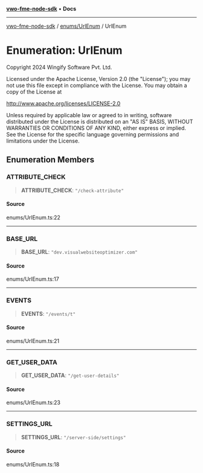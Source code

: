 [**vwo-fme-node-sdk**](../../../README.md) • **Docs**

---

[vwo-fme-node-sdk](../../../modules.md) / [enums/UrlEnum](../README.md) / UrlEnum

# Enumeration: UrlEnum

Copyright 2024 Wingify Software Pvt. Ltd.

Licensed under the Apache License, Version 2.0 (the "License");
you may not use this file except in compliance with the License.
You may obtain a copy of the License at

http://www.apache.org/licenses/LICENSE-2.0

Unless required by applicable law or agreed to in writing, software
distributed under the License is distributed on an "AS IS" BASIS,
WITHOUT WARRANTIES OR CONDITIONS OF ANY KIND, either express or implied.
See the License for the specific language governing permissions and
limitations under the License.

## Enumeration Members

### ATTRIBUTE_CHECK

> **ATTRIBUTE_CHECK**: `"/check-attribute"`

#### Source

enums/UrlEnum.ts:22

---

### BASE_URL

> **BASE_URL**: `"dev.visualwebsiteoptimizer.com"`

#### Source

enums/UrlEnum.ts:17

---

### EVENTS

> **EVENTS**: `"/events/t"`

#### Source

enums/UrlEnum.ts:21

---

### GET_USER_DATA

> **GET_USER_DATA**: `"/get-user-details"`

#### Source

enums/UrlEnum.ts:23

---

### SETTINGS_URL

> **SETTINGS_URL**: `"/server-side/settings"`

#### Source

enums/UrlEnum.ts:18
